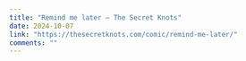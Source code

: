 ```yaml
---
title: "Remind me later – The Secret Knots"
date: 2024-10-07
link: "https://thesecretknots.com/comic/remind-me-later/"
comments: ""
---
```


